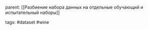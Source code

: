 parent: [[Разбиение набора данных на отдельные обучающий и испытательный наборы]]

tags: #dataset #wine

